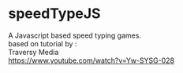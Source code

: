 # speedTypeJS

A Javascript based speed typing games.<br>
based on tutorial by :<br>
Traversy Media<br>
https://www.youtube.com/watch?v=Yw-SYSG-028
